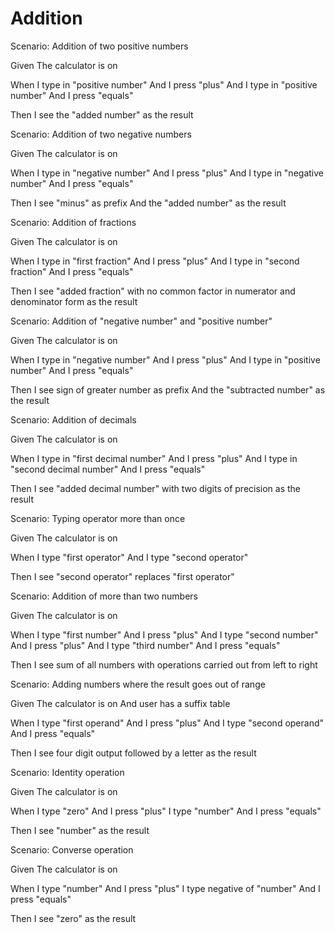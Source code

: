 # Addition

Scenario: Addition of two positive numbers
  
  Given The calculator is on
  
  When I type in "positive number"
  And I press "plus"
  And I type in "positive number"
  And I press "equals"
  
  Then I see the "added number" as the result
  
Scenario: Addition of two negative numbers
  
  Given The calculator is on
  
  When I type in "negative number"
  And I press "plus"
  And I type in "negative number"
  And I press "equals"
  
  Then I see "minus" as prefix
  And the "added number" as the result

Scenario: Addition of fractions
  
  Given The calculator is on
  
  When I type in "first fraction"
  And I press "plus"
  And I type in "second fraction"
  And I press "equals"
  
  Then I see "added fraction"
  with no common factor in numerator and denominator form as the result

Scenario: Addition of "negative number" and "positive number"
  
  Given The calculator is on
  
  When I type in "negative number"
  And I press "plus"
  And I type in "positive number"
  And I press "equals"
  
  Then I see sign of greater number as prefix
  And the "subtracted number" as the result

Scenario: Addition of decimals
  
  Given The calculator is on
  
  When I type in "first decimal number"
  And I press "plus"
  And I type in "second decimal number"
  And I press "equals"
  
  Then I see "added decimal number" with two digits of precision as the result

Scenario: Typing operator more than once
  
  Given The calculator is on
  
  When I type "first operator"
  And I type "second operator"
  
  Then I see "second operator" replaces "first operator"
  
Scenario: Addition of more than two numbers
  
  Given The calculator is on
  
  When I type "first number"
  And I press "plus"
  And I type "second number"
  And I press "plus"
  And I type "third number"
  And I press "equals"
  
  Then I see sum of all numbers with operations carried out from left to right
  
Scenario: Adding numbers where the result goes out of range
  
  Given The calculator is on
  And user has a suffix table
  
  When I type "first operand"
  And I press "plus"
  And I type "second operand"
  And I press "equals"
  
  Then I see four digit output followed by a letter as the result
  
Scenario: Identity operation
  
  Given The calculator is on
  
  When I type "zero"
  And I press "plus"
  I type "number"
  And I press "equals"
  
  Then I see "number" as the result
  
Scenario: Converse operation
  
  Given The calculator is on
  
  When I type "number"
  And I press "plus"
  I type negative of "number"
  And I press "equals"
  
  Then I see "zero" as the result
